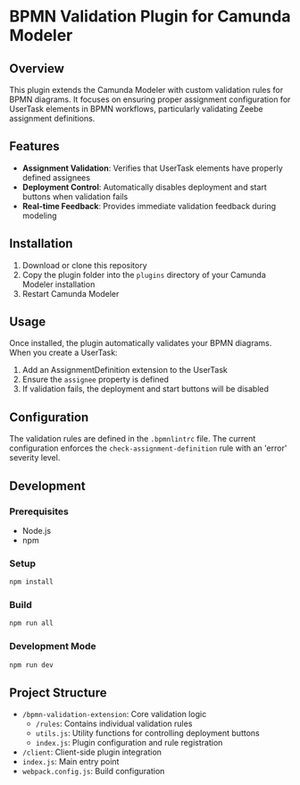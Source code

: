 # BPMN Validation Plugin for Camunda Modeler

## Overview

This plugin extends the Camunda Modeler with custom validation rules for BPMN diagrams. It focuses on ensuring proper assignment configuration for UserTask elements in BPMN workflows, particularly validating Zeebe assignment definitions.

## Features

- **Assignment Validation**: Verifies that UserTask elements have properly defined assignees
- **Deployment Control**: Automatically disables deployment and start buttons when validation fails
- **Real-time Feedback**: Provides immediate validation feedback during modeling

## Installation

1. Download or clone this repository
2. Copy the plugin folder into the `plugins` directory of your Camunda Modeler installation
3. Restart Camunda Modeler

## Usage

Once installed, the plugin automatically validates your BPMN diagrams. When you create a UserTask:

1. Add an AssignmentDefinition extension to the UserTask
2. Ensure the `assignee` property is defined
3. If validation fails, the deployment and start buttons will be disabled

## Configuration

The validation rules are defined in the `.bpmnlintrc` file. The current configuration enforces the `check-assignment-definition` rule with an 'error' severity level.

## Development

### Prerequisites

- Node.js
- npm

### Setup

```bash
npm install
```

### Build

```bash
npm run all
```

### Development Mode

```bash
npm run dev
```

## Project Structure

- `/bpmn-validation-extension`: Core validation logic
  - `/rules`: Contains individual validation rules
  - `utils.js`: Utility functions for controlling deployment buttons
  - `index.js`: Plugin configuration and rule registration
- `/client`: Client-side plugin integration
- `index.js`: Main entry point
- `webpack.config.js`: Build configuration

